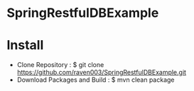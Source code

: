 # SpringRestfulDBExample

# Install
- Clone Repository : $ git clone https://github.com/raven003/SpringRestfulDBExample.git
- Download Packages and Build : $ mvn clean package
